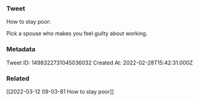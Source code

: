 ### Tweet
How to stay poor:

Pick a spouse who makes you feel guilty about working.

### Metadata
Tweet ID: 1498322731045036032
Created At: 2022-02-28T15:42:31.000Z

### Related
[[2022-03-12 09-03-81 How to stay poor]]

